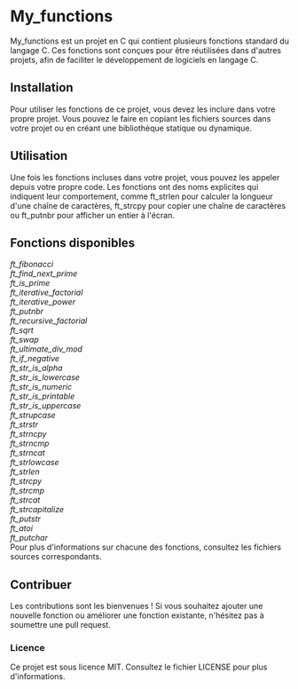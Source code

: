 # My_functions

My_functions est un projet en C qui contient plusieurs fonctions standard du langage C. Ces fonctions sont conçues pour être réutilisées dans d'autres projets, afin de faciliter le développement de logiciels en langage C.

## Installation

Pour utiliser les fonctions de ce projet, vous devez les inclure dans votre propre projet. Vous pouvez le faire en copiant les fichiers sources dans votre projet ou en créant une bibliothèque statique ou dynamique.

## Utilisation

Une fois les fonctions incluses dans votre projet, vous pouvez les appeler depuis votre propre code. Les fonctions ont des noms explicites qui indiquent leur comportement, comme ft_strlen pour calculer la longueur d'une chaîne de caractères, ft_strcpy pour copier une chaîne de caractères ou ft_putnbr pour afficher un entier à l'écran.

## Fonctions disponibles

*ft_fibonacci<br>
ft_find_next_prime<br>
ft_is_prime<br>
ft_iterative_factorial<br>
ft_iterative_power<br>
ft_putnbr<br>
ft_recursive_factorial<br>
ft_sqrt<br>
ft_swap<br>
ft_ultimate_div_mod<br>
ft_if_negative<br>
ft_str_is_alpha<br>
ft_str_is_lowercase<br>
ft_str_is_numeric<br>
ft_str_is_printable<br>
ft_str_is_uppercase<br>
ft_strupcase<br>
ft_strstr<br>
ft_strncpy<br>
ft_strncmp<br>
ft_strncat<br>
ft_strlowcase<br>
ft_strlen<br>
ft_strcpy<br>
ft_strcmp<br>
ft_strcat<br>
ft_strcapitalize<br>
ft_putstr<br>
ft_atoi<br>
ft_putchar<br>*
Pour plus d'informations sur chacune des fonctions, consultez les fichiers sources correspondants.
## Contribuer
Les contributions sont les bienvenues ! Si vous souhaitez ajouter une nouvelle fonction ou améliorer une fonction existante, n'hésitez pas à soumettre une pull request.

### Licence
Ce projet est sous licence MIT. Consultez le fichier LICENSE pour plus d'informations.
